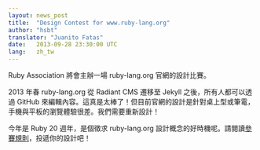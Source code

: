```yaml
---
layout: news_post
title:  "Design Contest for www.ruby-lang.org"
author: "hsbt"
translator: "Juanito Fatas"
date:   2013-09-28 23:30:00 UTC
lang:   zh_tw
---
```


Ruby Association 將會主辦一場 ruby-lang.org 官網的設計比賽。

2013 年春 ruby-lang.org 從 Radiant CMS 遷移至 Jekyll 之後，所有人都可以透過 GitHub 來編輯內容。這真是太棒了！但目前官網的設計是針對桌上型或筆電，手機與平板的瀏覽體驗很差。我們需要重新設計！

今年是 Ruby 20 週年，是個徵求 ruby-lang.org 設計概念的好時機呢。請閱讀[參賽規則][1]，投遞你的設計吧！

[1]: http://www.ruby.or.jp/en/news/20130924.html
